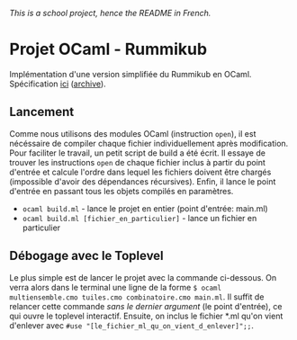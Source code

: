_This is a school project, hence the README in French._

# Projet OCaml - Rummikub

Implémentation d'une version simplifiée du Rummikub en OCaml. Spécification [ici](http://www-verimag.imag.fr/~bassetni/INF201/inf201_projet_Rummikub_etd-2x1.pdf) ([archive](https://web.archive.org/web/20200509195316/http://www-verimag.imag.fr/~bassetni/INF201/inf201_projet_Rummikub_etd-2x1.pdf)).

## Lancement

Comme nous utilisons des modules OCaml (instruction `open`), il est nécéssaire de compiler chaque fichier individuellement après modification. Pour faciliter le travail, un petit script de build a été écrit. Il essaye de trouver les instructions `open` de chaque fichier inclus à partir du point d'entrée et calcule l'ordre dans lequel les fichiers doivent être chargés (impossible d'avoir des dépendances récursives). Enfin, il lance le point d'entrée en passant tous les objets compilés en paramètres.

 - `ocaml build.ml` - lance le projet en entier (point d'entrée: main.ml)
 - `ocaml build.ml [fichier_en_particulier]` - lance un fichier en particulier

## Débogage avec le Toplevel

Le plus simple est de lancer le projet avec la commande ci-dessous. On verra alors dans le terminal une ligne de la forme `$ ocaml multiensemble.cmo tuiles.cmo combinatoire.cmo main.ml`. Il suffit de relancer cette commande _sans le dernier argument_ (le point d'entrée), ce qui ouvre le toplevel interactif. Ensuite, on inclus le fichier *.ml qu'on vient d'enlever avec `#use "[le_fichier_ml_qu_on_vient_d_enlever]";;`.
